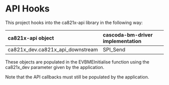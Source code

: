 # API Hooks
This project hooks into the ca821x-api library in the following way:

| ca821x-api object                  | cascoda-bm-driver implementation |
|:-----------------------------------|:---------------------------------|
| ca821x_dev.ca821x_api_downstream   | SPI_Send                    |

These objects are populated in the EVBMEInitialise function using the ca821x_dev parameter given by the application.

Note that the API callbacks must still be populated by the application.
